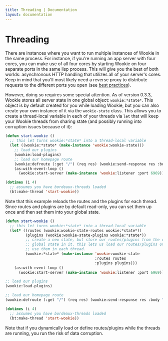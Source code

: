 ```yaml
---
title: Threading | Documentation
layout: documentation
---
```


Threading
=========
There are instances where you want to run multiple instances of Wookie in the
same process. For instance, if you're running an app server with four cores, you
can make use of all four cores by starting Wookie on four separate ports in the
same lisp process. This will give you the best of both worlds: asynchronous HTTP
handling that utilizes all of your server's cores. Keep in mind that you'll most
likely need a reverse proxy to distribute requests to the different ports you
open (see [best practices](/best-practices)).

However, doing so requires some special attention. As of version 0.3.3, Wookie
stores all server state in one global object: `wookie:*state*`. This object is
by default created for you while loading Wookie, but you can also create your
own instance of it via the `wookie-state` class. This allows you to create a
thread-local variable in each of your threads via `let` that will keep your
Wookie threads from sharing state (and possibly running into corruption issues
because of it):

```lisp
(defun start-wookie ()
  ;; this let turns wookie:*state* into a thread-local variable
  (let ((wookie:*state* (make-instance 'wookie:wookie-state)))
    ;; load our plugins
    (wookie:load-plugins)
    ;; load our homepage route
    (wookie:defroute (:get "/") (req res) (wookie:send-response res :body "Thanks for stopping by."))
    (as:with-event-loop ()
      (wookie:start-server (make-instance 'wookie:listener :port 6969)))))

(dotimes (i 4)
  ;; assumes you have bordeaux-threads loaded
  (bt:make-thread 'start-wookie))
```

Note that this example reloads the routes and the plugins for each thread. Since
routes and plugins are by default read-only, you can set them up once and then
set them into your global state.

```lisp
(defun start-wookie ()
  ;; this let turns wookie:*state* into a thread-local variable
  (let* ((routes (wookie:wookie-state-routes wookie:*state*))
         (plugins (wookie:wookie-state-plugins wookie:*state*))
         ;; create a new state, but store our routes/plugins from the original,
         ;; global state in it. this lets us load our routes/plugins once, and
         ;; use them in each thread.
         (wookie:*state* (make-instance 'wookie:wookie-state
                                        :routes routes
                                        :plugins plugins)))
    (as:with-event-loop ()
      (wookie:start-server (make-instance 'wookie:listener :port 6969)))))

;; load our plugins
(wookie:load-plugins)

;; load our homepage route
(wookie:defroute (:get "/") (req res) (wookie:send-response res :body "Thanks for stopping by."))

(dotimes (i 4)
  ;; assumes you have bordeaux-threads loaded
  (bt:make-thread 'start-wookie))
```

Note that if you dynamically load or define routes/plugins while the threads are
running, you run the risk of data corruption.

